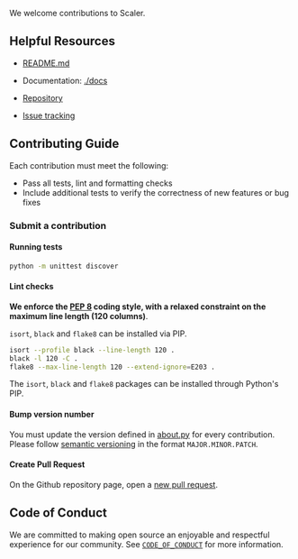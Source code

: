 We welcome contributions to Scaler.


## Helpful Resources


* [README.md](./README.md)

* Documentation: [./docs](./docs)

* [Repository](https://github.com/citi/scaler)

* [Issue tracking](https://github.com/citi/scaler/issues)


## Contributing Guide

Each contribution must meet the following:

* Pass all tests, lint and formatting checks
* Include additional tests to verify the correctness of new features or bug fixes


### Submit a contribution

#### Running tests

```bash
python -m unittest discover
```

#### Lint checks

**We enforce the [PEP 8](https://peps.python.org/pep-0008/) coding style, with a relaxed constraint on the maximum line
length (120 columns)**.

`isort`, `black` and `flake8` can be installed via PIP.

```bash
isort --profile black --line-length 120 .
black -l 120 -C .
flake8 --max-line-length 120 --extend-ignore=E203 .
```

The `isort`, `black` and `flake8` packages can be installed through Python's PIP.


#### Bump version number

You must update the version defined in [about.py](scaler/about.py) for every contribution. Please follow
[semantic versioning](https://semver.org) in the format `MAJOR.MINOR.PATCH`.


#### Create Pull Request

On the Github repository page, open a [new pull request](https://github.com/citi/scaler/pulls).


## Code of Conduct

We are committed to making open source an enjoyable and respectful experience for our community. See
[`CODE_OF_CONDUCT`](https://github.com/citi/.github/blob/main/CODE_OF_CONDUCT.md) for more information.
